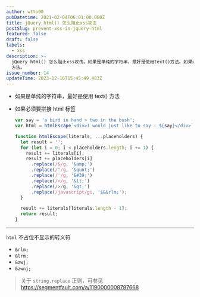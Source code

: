 ```yaml
---
author: wtto00
pubDatetime: 2021-02-04T06:01:00.000Z
title: jQuery html() 怎么阻止xss攻击
postSlug: prevent-xss-in-jquery-html
featured: false
draft: false
labels:
  - xss
description: >-
  jQuery html() 怎么阻止xss攻击。如果是单纯的字符串，最好是使用text()方法。如果必须要拼接html标签，使用 htmlEscape
  方法。
issue_number: 14
updateTime: 2023-12-16T15:45:49.483Z
---
```


- 如果是单纯的字符串，最好是使用 text() 方法

- 如果必须要拼接 html 标签

  ```javascript
  var say = 'a bird in hand > two in the bush';
  var html = htmlEscape`<div>I would just like to say : ${say}</div>`;

  function htmlEscape(literals, ...placeholders) {
    let result = '';
    for (let i = 0; i < placeholders.length; i += 1) {
      result += literals[i];
      result += placeholders[i]
        .replace(/&/g, '&amp;')
        .replace(/"/g, '&quot;')
        .replace(/'/g, '&#39;')
        .replace(/</g, '&lt;')
        .replace(/>/g, '&gt;')
        .replace(/javascript/gi, '$&&rlm;');
    }

    result += literals[literals.length - 1];
    return result;
  }
  ```

---

`html` 不占位不显示的转义符

- `&rlm;`
- `&lrm;`
- `&zwj;`
- `&zwnj;`

> 关于 `string.replace` 正则，可参见 <https://segmentfault.com/a/1190000008787668>
